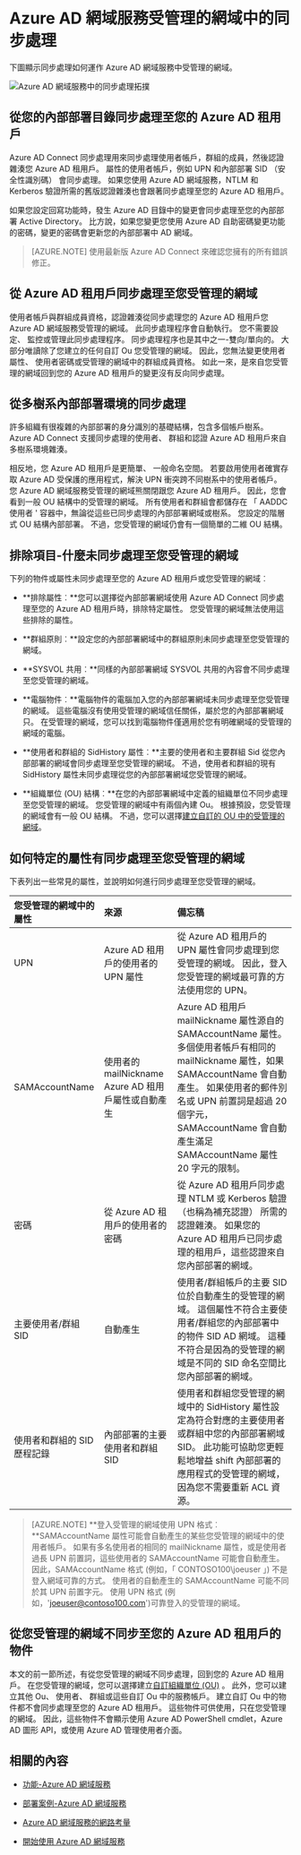 <properties
    pageTitle="Azure Active Directory 網域服務︰ 受管理的網域中同步處理 |Microsoft Azure"
    description="瞭解的 Azure Active Directory 網域服務受管理的網域中的同步處理"
    services="active-directory-ds"
    documentationCenter=""
    authors="mahesh-unnikrishnan"
    manager="stevenpo"
    editor="curtand"/>

<tags
    ms.service="active-directory-ds"
    ms.workload="identity"
    ms.tgt_pltfrm="na"
    ms.devlang="na"
    ms.topic="article"
    ms.date="10/03/2016"
    ms.author="maheshu"/>

# <a name="synchronization-in-an-azure-ad-domain-services-managed-domain"></a>Azure AD 網域服務受管理的網域中的同步處理
下圖顯示同步處理如何運作 Azure AD 網域服務中受管理的網域。

![Azure AD 網域服務中的同步處理拓撲](./media/active-directory-domain-services-design-guide/sync-topology.png)

## <a name="synchronization-from-your-on-premises-directory-to-your-azure-ad-tenant"></a>從您的內部部署目錄同步處理至您的 Azure AD 租用戶
Azure AD Connect 同步處理用來同步處理使用者帳戶，群組的成員，然後認證雜湊您 Azure AD 租用戶。 屬性的使用者帳戶，例如 UPN 和內部部署 SID （安全性識別碼） 會同步處理。 如果您使用 Azure AD 網域服務，NTLM 和 Kerberos 驗證所需的舊版認證雜湊也會跟著同步處理至您的 Azure AD 租用戶。

如果您設定回寫功能時，發生 Azure AD 目錄中的變更會同步處理至您的內部部署 Active Directory。 比方說，如果您變更您使用 Azure AD 自助密碼變更功能的密碼，變更的密碼會更新您的內部部署中 AD 網域。

> [AZURE.NOTE] 使用最新版 Azure AD Connect 來確認您擁有的所有錯誤修正。


## <a name="synchronization-from-your-azure-ad-tenant-to-your-managed-domain"></a>從 Azure AD 租用戶同步處理至您受管理的網域
使用者帳戶與群組成員資格，認證雜湊從同步處理您的 Azure AD 租用戶您 Azure AD 網域服務受管理的網域。 此同步處理程序會自動執行。 您不需要設定、 監控或管理此同步處理程序。 同步處理程序也是其中之一-雙向/單向的。 大部分唯讀除了您建立的任何自訂 Ou 您受管理的網域。 因此，您無法變更使用者屬性、 使用者密碼或受管理的網域中的群組成員資格。 如此一來，是來自您受管理的網域回到您的 Azure AD 租用戶的變更沒有反向同步處理。


## <a name="synchronization-from-a-multi-forest-on-premises-environment"></a>從多樹系內部部署環境的同步處理
許多組織有很複雜的內部部署的身分識別的基礎結構，包含多個帳戶樹系。 Azure AD Connect 支援同步處理的使用者、 群組和認證 Azure AD 租用戶來自多樹系環境雜湊。

相反地，您 Azure AD 租用戶是更簡單、 一般命名空間。 若要啟用使用者確實存取 Azure AD 受保護的應用程式，解決 UPN 衝突跨不同樹系中的使用者帳戶。 您 Azure AD 網域服務受管理的網域熊關閉跟您 Azure AD 租用戶。 因此，您會看到一般 OU 結構中的受管理的網域。 所有使用者和群組會都儲存在 「 AADDC 使用者 ' 容器中，無論從這些已同步處理的內部部署網域或樹系。 您設定的階層式 OU 結構內部部署。 不過，您受管理的網域仍會有一個簡單的二維 OU 結構。


## <a name="exclusions---what-isnt-synchronized-to-your-managed-domain"></a>排除項目-什麼未同步處理至您受管理的網域
下列的物件或屬性未同步處理至您的 Azure AD 租用戶或您受管理的網域︰

- **排除屬性︰**您可以選擇從內部部署網域使用 Azure AD Connect 同步處理至您的 Azure AD 租用戶時，排除特定屬性。 您受管理的網域無法使用這些排除的屬性。

- **群組原則︰**設定您的內部部署網域中的群組原則未同步處理至您受管理的網域。

- **SYSVOL 共用︰**同樣的內部部署網域 SYSVOL 共用的內容會不同步處理至您受管理的網域。

- **電腦物件︰**電腦物件的電腦加入您的內部部署網域未同步處理至您受管理的網域。 這些電腦沒有使用受管理的網域信任關係，屬於您的內部部署網域只。 在受管理的網域，您可以找到電腦物件僅適用於您有明確網域的受管理的網域的電腦。

- **使用者和群組的 SidHistory 屬性︰**主要的使用者和主要群組 Sid 從您內部部署的網域會同步處理至您受管理的網域。 不過，使用者和群組的現有 SidHistory 屬性未同步處理從您的內部部署網域您受管理的網域。

- **組織單位 (OU) 結構︰**在您的內部部署網域中定義的組織單位不同步處理至您受管理的網域。 您受管理的網域中有兩個內建 Ou。 根據預設，您受管理的網域會有一般 OU 結構。 不過，您可以選擇[建立自訂的 OU 中的受管理的網域](./active-directory-ds-admin-guide-create-ou.md)。


## <a name="how-specific-attributes-are-synchronized-to-your-managed-domain"></a>如何特定的屬性有同步處理至您受管理的網域
下表列出一些常見的屬性，並說明如何進行同步處理至您受管理的網域。

| 您受管理的網域中的屬性 | 來源 | 備忘稿 |
|:---|:---|:---|
|UPN|Azure AD 租用戶的使用者的 UPN 屬性|從 Azure AD 租用戶的 UPN 屬性會同步處理到您受管理的網域。 因此，登入您受管理的網域最可靠的方法使用您的 UPN。|
|SAMAccountName|使用者的 mailNickname Azure AD 租用戶屬性或自動產生|Azure AD 租用戶 mailNickname 屬性源自的 SAMAccountName 屬性。 多個使用者帳戶有相同的 mailNickname 屬性，如果 SAMAccountName 會自動產生。 如果使用者的郵件別名或 UPN 前置詞是超過 20 個字元，SAMAccountName 會自動產生滿足 SAMAccountName 屬性 20 字元的限制。|
|密碼|從 Azure AD 租用戶的使用者的密碼|從 Azure AD 租用戶同步處理 NTLM 或 Kerberos 驗證 （也稱為補充認證） 所需的認證雜湊。 如果您的 Azure AD 租用戶已同步處理的租用戶，這些認證來自您內部部署的網域。|
|主要使用者/群組 SID|自動產生|使用者/群組帳戶的主要 SID 位於自動產生的受管理的網域。 這個屬性不符合主要使用者/群組您的內部部署中的物件 SID AD 網域。 這種不符合是因為的受管理的網域是不同的 SID 命名空間比您內部部署的網域。|
|使用者和群組的 SID 歷程記錄|內部部署的主要使用者和群組 SID|使用者和群組您受管理的網域中的 SidHistory 屬性設定為符合對應的主要使用者或群組中您的內部部署網域 SID。 此功能可協助您更輕鬆地增益 shift 內部部署的應用程式的受管理的網域，因為您不需要重新 ACL 資源。|

> [AZURE.NOTE] **登入受管理的網域使用 UPN 格式︰**SAMAccountName 屬性可能會自動產生的某些您受管理的網域中的使用者帳戶。 如果有多名使用者的相同的 mailNickname 屬性，或是使用者過長 UPN 前置詞，這些使用者的 SAMAccountName 可能會自動產生。 因此，SAMAccountName 格式 (例如，「 CONTOSO100\joeuser 」) 不是登入網域可靠的方式。 使用者的自動產生的 SAMAccountName 可能不同於其 UPN 前置字元。 使用 UPN 格式 (例如，'joeuser@contoso100.com')可靠登入的受管理的網域。


## <a name="objects-that-are-not-synchronized-to-your-azure-ad-tenant-from-your-managed-domain"></a>從您受管理的網域不同步至您的 Azure AD 租用戶的物件
本文的前一節所述，有從您受管理的網域不同步處理，回到您的 Azure AD 租用戶。 在您受管理的網域，您可以選擇建立[自訂組織單位 (OU)](./active-directory-ds-admin-guide-create-ou.md) 。 此外，您可以建立其他 Ou、 使用者、 群組或這些自訂 Ou 中的服務帳戶。 建立自訂 Ou 中的物件都不會同步處理至您的 Azure AD 租用戶。 這些物件可供使用，只在您受管理的網域。 因此，這些物件不會顯示使用 Azure AD PowerShell cmdlet，Azure AD 圖形 API，或使用 Azure AD 管理使用者介面。


## <a name="related-content"></a>相關的內容
- [功能-Azure AD 網域服務](active-directory-ds-features.md)

- [部署案例-Azure AD 網域服務](active-directory-ds-scenarios.md)

- [Azure AD 網域服務的網路考量](active-directory-ds-networking.md)

- [開始使用 Azure AD 網域服務](active-directory-ds-getting-started.md)

